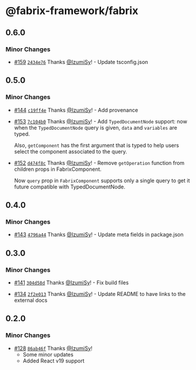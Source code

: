 # @fabrix-framework/fabrix

## 0.6.0

### Minor Changes

- [#159](https://github.com/fabrix-framework/fabrix/pull/159) [`2434e76`](https://github.com/fabrix-framework/fabrix/commit/2434e760b2be6c51b46d3d70cb675ad3007097e5) Thanks [@IzumiSy](https://github.com/IzumiSy)! - Update tsconfig.json

## 0.5.0

### Minor Changes

- [#144](https://github.com/fabrix-framework/fabrix/pull/144) [`c19ff4e`](https://github.com/fabrix-framework/fabrix/commit/c19ff4eff372b1b74f07859af663dac07e0b929c) Thanks [@IzumiSy](https://github.com/IzumiSy)! - Add provenance

- [#153](https://github.com/fabrix-framework/fabrix/pull/153) [`7c104b0`](https://github.com/fabrix-framework/fabrix/commit/7c104b0ccd4850585f08847ae60ea8b36ffc62cd) Thanks [@IzumiSy](https://github.com/IzumiSy)! - Add `TypedDocumentNode` support: now when the `TypedDocumentNode` query is given, `data` and `variables` are typed.

  Also, `getComponent` has the first argument that is typed to help users select the component associated to the query.

- [#152](https://github.com/fabrix-framework/fabrix/pull/152) [`d474f8c`](https://github.com/fabrix-framework/fabrix/commit/d474f8cd9ab684167b1b2efec5b494752b951bee) Thanks [@IzumiSy](https://github.com/IzumiSy)! - Remove `getOperation` function from children props in FabrixComponent.

  Now `query` prop in `FabrixComponent` supports only a single query to get it future compatible with TypedDocumentNode.

## 0.4.0

### Minor Changes

- [#143](https://github.com/fabrix-framework/fabrix/pull/143) [`4796a44`](https://github.com/fabrix-framework/fabrix/commit/4796a4427c768f4a9b414d99d3161645026c76d4) Thanks [@IzumiSy](https://github.com/IzumiSy)! - Update meta fields in package.json

## 0.3.0

### Minor Changes

- [#141](https://github.com/fabrix-framework/fabrix/pull/141) [`304d58d`](https://github.com/fabrix-framework/fabrix/commit/304d58d284d7ab4cbca5a6258590b28f2f4882c3) Thanks [@IzumiSy](https://github.com/IzumiSy)! - Fix build files

- [#134](https://github.com/fabrix-framework/fabrix/pull/134) [`2f2e013`](https://github.com/fabrix-framework/fabrix/commit/2f2e013a0c77957ed67fc415cdda3c7c3ab16889) Thanks [@IzumiSy](https://github.com/IzumiSy)! - Update README to have links to the external docs

## 0.2.0

### Minor Changes

- [#128](https://github.com/fabrix-framework/fabrix/pull/128) [`86ab46f`](https://github.com/fabrix-framework/fabrix/commit/86ab46f8ed936be8b75aa28dbbfb7d2c835bc5b4) Thanks [@IzumiSy](https://github.com/IzumiSy)!
  - Some minor updates
  - Added React v19 support
